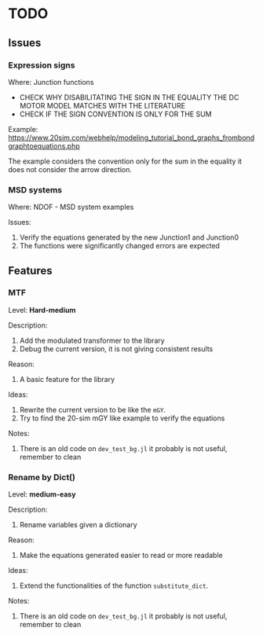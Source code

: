 # TODO

## Issues

### Expression signs

Where: Junction functions

* CHECK WHY DISABILITATING THE SIGN IN THE EQUALITY THE DC MOTOR MODEL MATCHES WITH THE LITERATURE
* CHECK IF THE SIGN CONVENTION IS ONLY FOR THE SUM

Example: https://www.20sim.com/webhelp/modeling_tutorial_bond_graphs_frombondgraphtoequations.php

The example considers the convention only for the sum in the equality it does not consider the arrow direction.

### MSD systems

Where: NDOF - MSD system examples

Issues:
1. Verify the equations generated by the new Junction1 and Junction0
2. The functions were significantly changed errors are expected


## Features

### MTF

Level: **Hard-medium**

Description:
1. Add the modulated transformer to the library
2. Debug the current version, it is not giving consistent results

Reason:
1. A basic feature for the library

Ideas:
1. Rewrite the current version to be like the `mGY`.
2. Try to find the 20-sim mGY like example to verify the equations

Notes:
1. There is an old code on `dev_test_bg.jl` it probably is not useful, remember to clean

### Rename by Dict()

Level: **medium-easy**

Description:

1. Rename variables given a dictionary

Reason:

1. Make the equations generated easier to read or more readable

Ideas:

1. Extend the functionalities of the function `substitute_dict`.

Notes:

1. There is an old code on `dev_test_bg.jl` it probably is not useful, remember to clean
